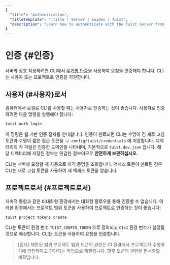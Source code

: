 ```yaml
---
{
  "title": "Authentication",
  "titleTemplate": ":title | Server | Guides | Tuist",
  "description": "Learn how to authenticate with the Tuist server from the CLI."
}
---
```

# 인증 {#인증}

서버와 상호 작용하려면 CLI에서 [무기명
인증](https://swagger.io/docs/specification/authentication/bearer-authentication/)을
사용하여 요청을 인증해야 합니다. CLI는 사용자 또는 프로젝트로 인증을 지원합니다.

## 사용자 {#사용자}로서

컴퓨터에서 로컬로 CLI를 사용할 때는 사용자로 인증하는 것이 좋습니다. 사용자로 인증하려면 다음 명령을 실행해야 합니다:

```bash
tuist auth login
```

이 명령은 웹 기반 인증 절차를 안내합니다. 인증이 완료되면 CLI는 수명이 긴 새로 고침 토큰과 수명이 짧은 접근 토큰을
`~/.config/tuist/credentials` 에 저장합니다. 디렉터리의 각 파일은 인증한 도메인을 나타내며, 기본적으로
`tuist.dev.json` 입니다. 해당 디렉터리에 저장된 정보는 민감한 정보이므로 **안전하게 보관하십시오**.

CLI는 서버에 요청할 때 자동으로 자격 증명을 조회합니다. 액세스 토큰이 만료된 경우 CLI는 새로 고침 토큰을 사용하여 새 액세스 토큰을
얻습니다.

## 프로젝트로서 {#프로젝트로서}

지속적 통합과 같은 비대화형 환경에서는 대화형 플로우를 통해 인증할 수 없습니다. 이러한 환경에서는 프로젝트 범위 토큰을 사용하여 프로젝트로
인증하는 것이 좋습니다:

```bash
tuist project tokens create
```

CLI는 토큰이 환경 변수 `TUIST_CONFIG_TOKEN` 으로 정의되고 `CI=1` 환경 변수가 설정될 것으로 예상합니다. CLI는
토큰을 사용하여 요청을 인증합니다.

> [중요] 제한된 범위 프로젝트 범위 토큰의 권한은 CI 환경에서 프로젝트가 수행하기에 안전하다고 판단되는 작업으로 제한됩니다. 향후 토큰의
> 권한을 문서화할 계획입니다.
